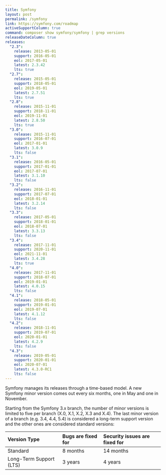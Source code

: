 ```yaml
---
title: Symfony
layout: post
permalink: /symfony
link: https://symfony.com/roadmap
activeSupportColumn: true
command: composer show symfony/symfony | grep versions
releaseDateColumn: true
releases:
  "2.3":
    release: 2013-05-01
    support: 2016-05-01
    eol: 2017-05-01
    latest: 2.3.42
    lts: true
  "2.7":
    release: 2015-05-01
    support: 2018-05-01
    eol: 2019-05-01
    latest: 2.7.51
    lts: true
  "2.8":
    release: 2015-11-01
    support: 2018-11-01
    eol: 2019-11-01
    latest: 2.8.50
    lts: true
  "3.0":
    release: 2015-11-01
    support: 2016-07-01
    eol: 2017-01-01
    latest: 3.0.9
    lts: false
  "3.1":
    release: 2016-05-01
    support: 2017-01-01
    eol: 2017-07-01
    latest: 3.1.10
    lts: false
  "3.2":
    release: 2016-11-01
    support: 2017-07-01
    eol: 2018-01-01
    latest: 3.2.14
    lts: false
  "3.3":
    release: 2017-05-01
    support: 2018-01-01
    eol: 2018-07-01
    latest: 3.3.13
    lts: false
  "3.4":
    release: 2017-11-01
    support: 2020-11-01
    eol: 2021-11-01
    latest: 3.4.28
    lts: true
  "4.0":
    release: 2017-11-01
    support: 2018-07-01
    eol: 2019-01-01
    latest: 4.0.15
    lts: false
  "4.1":
    release: 2018-05-01
    support: 2019-01-01
    eol: 2019-07-01
    latest: 4.1.12
    lts: false
  "4.2":
    release: 2018-11-01
    support: 2019-07-01
    eol: 2020-01-01
    latest: 4.2.9
    lts: false
  "4.3":
    release: 2019-05-01
    support: 2020-01-01
    eol: 2020-07-01
    latest: 4.3.0-RC1
    lts: false
---
```


Symfony manages its releases through a time-based model. A new Symfony minor version comes out every six months, one in May and one in November.

Starting from the Symfony 3.x branch, the number of minor versions is limited to five per branch (X.0, X.1, X.2, X.3 and X.4). The last minor version of a branch (e.g. 3.4, 4.4, 5.4) is considered a long-term support version and the other ones are considered standard versions:

| Version Type            | Bugs are fixed for | Security issues are fixed for |
| :---------------------- | :----------------- | :---------------------------- |
| Standard                | 8 months           | 14 months                     |
| Long-Term Support (LTS) | 3 years            | 4 years                       |

